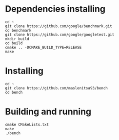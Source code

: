 # Dependencies installing

```
cd ~
git clone https://github.com/google/benchmark.git
cd benchmark
git clone https://github.com/google/googletest.git
mkdir build
cd build
cmake .. -DCMAKE_BUILD_TYPE=RELEASE
make
```

# Installing

```
cd ~
git clone https://github.com/maslenitsa93/bench
cd bench
```

# Building and running

```
cmake CMakeLists.txt
make
./bench
```
